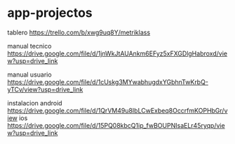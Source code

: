 # app-projectos
tablero
https://trello.com/b/xwg9uq8Y/metriklass

manual tecnico
https://drive.google.com/file/d/1jnWkJtAUAnkm6EFyz5xFXGDlgHabroxd/view?usp=drive_link

manual usuario
https://drive.google.com/file/d/1cUskg3MYwabhugdxYGbhnTwKrbQ-yTCv/view?usp=drive_link

instalacion android
https://drive.google.com/file/d/1QrVM49u8IbLCwExbeq8OccrfmKOPHbGr/view
ios
https://drive.google.com/file/d/15PQ08kbcQ1ip_fwBOUPNIsaELr45ryqp/view?usp=drive_link
